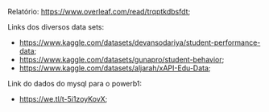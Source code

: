  Relatório: https://www.overleaf.com/read/trqptkdbsfdt;

Links dos diversos data sets: 
  - https://www.kaggle.com/datasets/devansodariya/student-performance-data; 
  - https://www.kaggle.com/datasets/gunapro/student-behavior; 
  - https://www.kaggle.com/datasets/aljarah/xAPI-Edu-Data;

Link do dados do mysql para o powerb1:
  - https://we.tl/t-5i1zoyKovX; 
